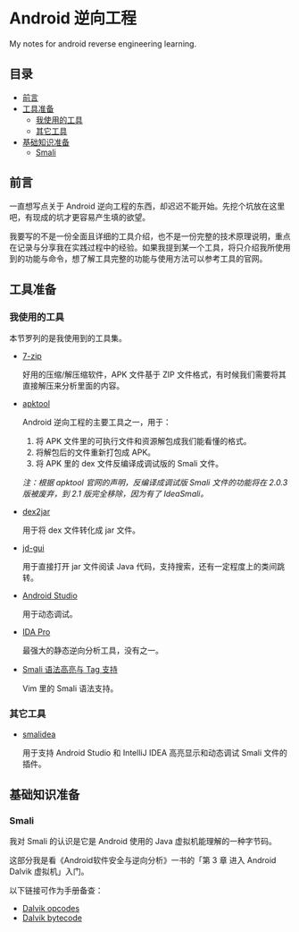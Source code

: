 # Android 逆向工程

My notes for android reverse engineering learning.

## 目录

* [前言](#前言)
* [工具准备](#工具准备)
	* [我使用的工具](#我使用的工具)
	* [其它工具](#其它工具)
* [基础知识准备](#基础知识准备)
	* [Smali](#smali)

## 前言

一直想写点关于 Android 逆向工程的东西，却迟迟不能开始。先挖个坑放在这里吧，有现成的坑才更容易产生填的欲望。

我要写的不是一份全面且详细的工具介绍，也不是一份完整的技术原理说明，重点在记录与分享我在实践过程中的经验。如果我提到某一个工具，将只介绍我所使用到的功能与命令，想了解工具完整的功能与使用方法可以参考工具的官网。

## 工具准备

### 我使用的工具

本节罗列的是我使用到的工具集。

* [7-zip][0]

    好用的压缩/解压缩软件，APK 文件基于 ZIP 文件格式，有时候我们需要将其直接解压来分析里面的内容。

* [apktool][1]

    Android 逆向工程的主要工具之一，用于：
    1. 将 APK 文件里的可执行文件和资源解包成我们能看懂的格式。
    2. 将解包后的文件重新打包成 APK。
    3. 将 APK 里的 dex 文件反编译成调试版的 Smali 文件。

    *注：根据 apktool 官网的声明，反编译成调试版 Smali 文件的功能将在 2.0.3 版被废弃，到 2.1 版完全移除，因为有了 IdeaSmali。*

* [dex2jar][2]

    用于将 dex 文件转化成 jar 文件。

* [jd-gui][3]

    用于直接打开 jar 文件阅读 Java 代码，支持搜索，还有一定程度上的类间跳转。

* [Android Studio][4]

    用于动态调试。

* [IDA Pro][5]

    最强大的静态逆向分析工具，没有之一。

* [Smali 语法高亮与 Tag 支持][6]

    Vim 里的 Smali 语法支持。

### 其它工具

* [smalidea][7]

    用于支持 Android Studio 和 IntelliJ IDEA 高亮显示和动态调试 Smali 文件的插件。

## 基础知识准备

### Smali

我对 Smali 的认识是它是 Android 使用的 Java 虚拟机能理解的一种字节码。

这部分我是看《Android软件安全与逆向分析》一书的「第 3 章 进入 Android Dalvik 虚拟机」入门。

以下链接可作为手册备查：

* [Dalvik opcodes][8]
* [Dalvik bytecode][9]

[0]: http://www.7-zip.org/
[1]: https://github.com/iBotPeaches/Apktool
[2]: https://github.com/pxb1988/dex2jar
[3]: https://github.com/java-decompiler/jd-gui
[4]: https://developer.android.com/sdk/index.html
[5]: https://www.hex-rays.com/products/ida/index.shtml
[6]: http://mazhuang.org/2015/06/23/vim-taglist-smali/
[7]: https://github.com/JesusFreke/smali/wiki/smalidea
[8]: http://pallergabor.uw.hu/androidblog/dalvik_opcodes.html
[9]: https://source.android.com/devices/tech/dalvik/dalvik-bytecode.html
